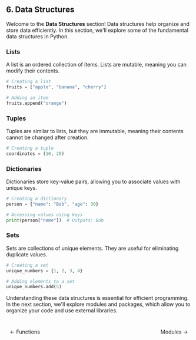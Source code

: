 ## 6. Data Structures

Welcome to the **Data Structures** section! Data structures help organize and store data efficiently. In this section, we'll explore some of the fundamental data structures in Python.

### Lists

A list is an ordered collection of items. Lists are mutable, meaning you can modify their contents.

```python
# Creating a list
fruits = ["apple", "banana", "cherry"]

# Adding an item
fruits.append("orange")
```

### Tuples

Tuples are similar to lists, but they are immutable, meaning their contents cannot be changed after creation.

```python
# Creating a tuple
coordinates = (10, 20)
```

### Dictionaries

Dictionaries store key-value pairs, allowing you to associate values with unique keys.

```python
# Creating a dictionary
person = {"name": "Bob", "age": 30}

# Accessing values using keys
print(person["name"])  # Outputs: Bob
```

### Sets

Sets are collections of unique elements. They are useful for eliminating duplicate values.

```python
# Creating a set
unique_numbers = {1, 2, 3, 4}

# Adding elements to a set
unique_numbers.add(5)
```

Understanding these data structures is essential for efficient programming. In the next section, we'll explore modules and packages, which allow you to organize your code and use external libraries. 

<br>

<div style="display: flex; justify-content: space-between; align-items: center;">
    <a href="https://bitquip.github.io/Python-guide/5_functions" style="margin: 10px; text-decoration: none;">← Functions</a>
    <span style="margin: 10px;"></span>
    <a href="https://bitquip.github.io/Python-guide/7_modules" style="margin: 10px; text-decoration: none;">Modules →</a>
</div>
